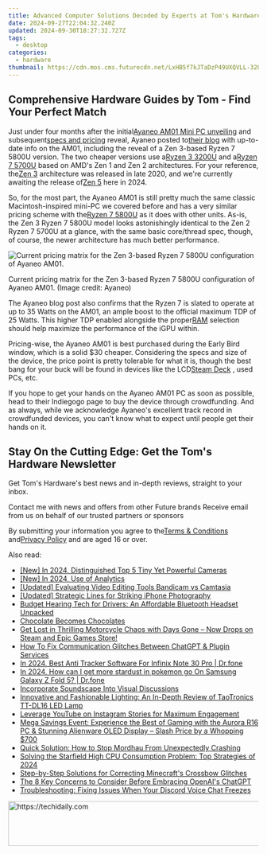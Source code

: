 ```yaml
---
title: Advanced Computer Solutions Decoded by Experts at Tom's Hardware
date: 2024-09-27T22:04:32.240Z
updated: 2024-09-30T18:27:32.727Z
tags:
  - desktop
categories:
  - hardware
thumbnail: https://cdn.mos.cms.futurecdn.net/LxHB5f7kJTaDzP49UXQVLL-320-80.jpg
---
```


## Comprehensive Hardware Guides by Tom - Find Your Perfect Match

Just under four months after the initial[Ayaneo AM01 Mini PC unveiling](https://www.tomshardware.com/video-games/handheld-gaming/ayaneos-first-mini-pcs-feature-classic-retro-styling) and subsequent[specs and pricing](https://www.tomshardware.com/news/ayaneo-retro-mini-pc-am01-uses-older-amd-apus-but-is-cheap) reveal, Ayaneo posted to[their blog](https://www.ayaneo.com/article/818) with up-to-date info on the AM01, including the reveal of a Zen 3-based Ryzen 7 5800U version. The two cheaper versions use a[Ryzen 3 3200U](https://www.tomshardware.com/news/amd-picasso-ryzen-3000-apu,38241.html) and a[Ryzen 7 5700U](https://www.tomshardware.com/news/amd-ryzen-7-5700u-lucienne-benchmark) based on AMD's Zen 1 and Zen 2 architectures. For your reference, the[Zen 3](https://www.tomshardware.com/news/amd-zen-3-ryzen-5000-release-date-specifications-pricing-benchmarks-all-we-know) architecture was released in late 2020, and we're currently awaiting the release of[Zen 5](https://www.tomshardware.com/news/amd-shares-new-cpu-core-roadmap-3nm-zen-5-by-2024-4th-gen-infinity-architecture) here in 2024.

 So, for the most part, the Ayaneo AM01 is still pretty much the same classic Macintosh-inspired mini-PC we covered before and has a very similar pricing scheme with the[Ryzen 7 5800U](https://www.tomshardware.com/news/amd-ryzen-7-5800u-cezanne-zen-3-apu-geekbench-benchmark) as it does with other units. As-is, the Zen 3 Ryzen 7 5800U model looks astonishingly identical to the Zen 2 Ryzen 7 5700U at a glance, with the same basic core/thread spec, though, of course, the newer architecture has much better performance.

![Current pricing matrix for the Zen 3-based Ryzen 7 5800U configuration of Ayaneo AM01.](https://cdn.mos.cms.futurecdn.net/zkexFiVS4JdrAYoKakvYu5-320-80.jpg)

 Current pricing matrix for the Zen 3-based Ryzen 7 5800U configuration of Ayaneo AM01.  (Image credit: Ayaneo)

 The Ayaneo blog post also confirms that the Ryzen 7 is slated to operate at up to 35 Watts on the AM01, an ample boost to the official maximum TDP of 25 Watts. This higher TDP enabled alongside the proper[RAM](https://www.tomshardware.com/reviews/best-ram,4057.html) selection should help maximize the performance of the iGPU within.

 Pricing-wise, the Ayaneo AM01 is best purchased during the Early Bird window, which is a solid $30 cheaper. Considering the specs and size of the device, the price point is pretty tolerable for what it is, though the best bang for your buck will be found in devices like the LCD[Steam Deck](https://www.tomshardware.com/reviews/steam-deck-valve-gaming-handheld) , used PCs, etc.

 If you hope to get your hands on the Ayaneo AM01 PC as soon as possible, head to their Indiegogo page to buy the device through crowdfunding. And as always, while we acknowledge Ayaneo's excellent track record in crowdfunded devices, you can't know what to expect until people get their hands on it.

## Stay On the Cutting Edge: Get the Tom's Hardware Newsletter

 Get Tom's Hardware's best news and in-depth reviews, straight to your inbox.

 Contact me with news and offers from other Future brands  Receive email from us on behalf of our trusted partners or sponsors

 By submitting your information you agree to the[Terms & Conditions](https://futureplc.com/terms-conditions/) and[Privacy Policy](https://futureplc.com/privacy-policy/) and are aged 16 or over.

<ins class="adsbygoogle"
     style="display:block"
     data-ad-format="autorelaxed"
     data-ad-client="ca-pub-7571918770474297"
     data-ad-slot="1223367746"></ins>

<ins class="adsbygoogle"
     style="display:block"
     data-ad-client="ca-pub-7571918770474297"
     data-ad-slot="8358498916"
     data-ad-format="auto"
     data-full-width-responsive="true"></ins>

<span class="atpl-alsoreadstyle">Also read:</span>
<div><ul>
<li><a href="https://fox-hovers.techidaily.com/new-in-2024-distinguished-top-5-tiny-yet-powerful-cameras/"><u>[New] In 2024, Distinguished Top 5 Tiny Yet Powerful Cameras</u></a></li>
<li><a href="https://instagram-videos.techidaily.com/new-in-2024-use-of-analytics/"><u>[New] In 2024, Use of Analytics</u></a></li>
<li><a href="https://digital-screen-recording.techidaily.com/updated-evaluating-video-editing-tools-bandicam-vs-camtasia/"><u>[Updated] Evaluating Video Editing Tools Bandicam vs Camtasia</u></a></li>
<li><a href="https://extra-skills.techidaily.com/updated-strategic-lines-for-striking-iphone-photography/"><u>[Updated] Strategic Lines for Striking iPhone Photography</u></a></li>
<li><a href="https://buynow-tips.techidaily.com/budget-hearing-tech-for-drivers-an-affordable-bluetooth-headset-unpacked/"><u>Budget Hearing Tech for Drivers: An Affordable Bluetooth Headset Unpacked</u></a></li>
<li><a href="https://ai-video-translation.techidaily.com/chocolate-becomes-chocolates/"><u>Chocolate Becomes Chocolates</u></a></li>
<li><a href="https://ai-video-translation.techidaily.com/1723013940509-get-lost-in-thrilling-motorcycle-chaos-with-days-gone-now-drops-on-steam-and-epic-games-store/"><u>Get Lost in Thrilling Motorcycle Chaos with Days Gone – Now Drops on Steam and Epic Games Store!</u></a></li>
<li><a href="https://ai-video-translation.techidaily.com/how-to-fix-communication-glitches-between-chatgpt-and-plugin-services/"><u>How To Fix Communication Glitches Between ChatGPT & Plugin Services</u></a></li>
<li><a href="https://android-location-track.techidaily.com/in-2024-best-anti-tracker-software-for-infinix-note-30-pro-drfone-by-drfone-virtual-android/"><u>In 2024, Best Anti Tracker Software For Infinix Note 30 Pro | Dr.fone</u></a></li>
<li><a href="https://change-location.techidaily.com/in-2024-how-can-i-get-more-stardust-in-pokemon-go-on-samsung-galaxy-z-fold-5-drfone-by-drfone-virtual-android/"><u>In 2024, How can I get more stardust in pokemon go On Samsung Galaxy Z Fold 5? | Dr.fone</u></a></li>
<li><a href="https://extra-information.techidaily.com/incorporate-soundscape-into-visual-discussions/"><u>Incorporate Soundscape Into Visual Discussions</u></a></li>
<li><a href="https://buynow-tips.techidaily.com/innovative-and-fashionable-lighting-an-in-depth-review-of-taotronics-tt-dl16-led-lamp/"><u>Innovative and Fashionable Lighting: An In-Depth Review of TaoTronics TT-DL16 LED Lamp</u></a></li>
<li><a href="https://instagram-clips.techidaily.com/leverage-youtube-on-instagram-stories-for-maximum-engagement/"><u>Leverage YouTube on Instagram Stories for Maximum Engagement</u></a></li>
<li><a href="https://ai-video-translation.techidaily.com/1723262425932-mega-savings-event-experience-the-best-of-gaming-with-the-aurora-r16-pc-and-stunning-alienware-oled-display-slash-price-by-a-whopping-700/"><u>Mega Savings Event: Experience the Best of Gaming with the Aurora R16 PC & Stunning Alienware OLED Display – Slash Price by a Whopping $700</u></a></li>
<li><a href="https://ai-video-translation.techidaily.com/quick-solution-how-to-stop-mordhau-from-unexpectedly-crashing/"><u>Quick Solution: How to Stop Mordhau From Unexpectedly Crashing</u></a></li>
<li><a href="https://ai-video-translation.techidaily.com/solving-the-starfield-high-cpu-consumption-problem-top-strategies-of-2024/"><u>Solving the Starfield High CPU Consumption Problem: Top Strategies of 2024</u></a></li>
<li><a href="https://ai-video-translation.techidaily.com/step-by-step-solutions-for-correcting-minecrafts-crossbow-glitches/"><u>Step-by-Step Solutions for Correcting Minecraft's Crossbow Glitches</u></a></li>
<li><a href="https://ai-video-translation.techidaily.com/the-8-key-concerns-to-consider-before-embracing-openais-chatgpt/"><u>The 8 Key Concerns to Consider Before Embracing OpenAI's ChatGPT</u></a></li>
<li><a href="https://ai-video-translation.techidaily.com/troubleshooting-fixing-issues-when-your-discord-voice-chat-freezes/"><u>Troubleshooting: Fixing Issues When Your Discord Voice Chat Freezes</u></a></li>
</ul></div>

<!-- affiliate ads begin -->
<a href="https://ephamedtechinc.pxf.io/c/5597632/2130533/26400" target="_top" id="2130533">
  <img src="//a.impactradius-go.com/display-ad/26400-2130533" border="0" alt="https://techidaily.com" width="728" height="90"/>
</a>
<img height="0" width="0" src="https://ephamedtechinc.pxf.io/i/5597632/2130533/26400" style="position:absolute;visibility:hidden;" border="0" />
<!-- affiliate ads end -->

